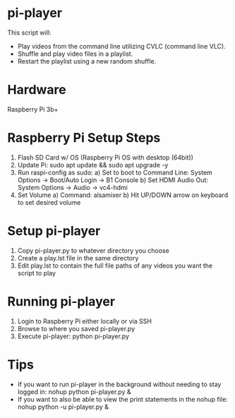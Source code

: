 # pi-player
This script will:
- Play videos from the command line utilizing CVLC (command line VLC).
- Shuffle and play video files in a playlist.
- Restart the playlist using a new random shuffle.

# Hardware
Raspberry Pi 3b+

# Raspberry Pi Setup Steps
1) Flash SD Card w/ OS (Raspberry Pi OS with desktop (64bit))
2) Update Pi: sudo apt update && sudo apt upgrade -y
3) Run raspi-config as sudo:
  a) Set to boot to Command Line: System Options -> Boot/Auto Login -> B1 Console
  b) Set HDMI Audio Out: System Options -> Audio -> vc4-hdmi
5) Set Volume
  a) Command: alsamixer
  b) Hit UP/DOWN arrow on keyboard to set desired volume

# Setup pi-player
1) Copy pi-player.py to whatever directory you choose
2) Create a play.lst file in the same directory
3) Edit play.lst to contain the full file paths of any videos you want the script to play

# Running pi-player
1) Login to Raspberry Pi either locally or via SSH
2) Browse to where you saved pi-player.py
3) Execute pi-player: python pi-player.py

# Tips
- If you want to run pi-player in the background without needing to stay logged in: nohup python pi-player.py &
- If you want to also be able to view the print statements in the nohup file: nohup python -u pi-player.py &
